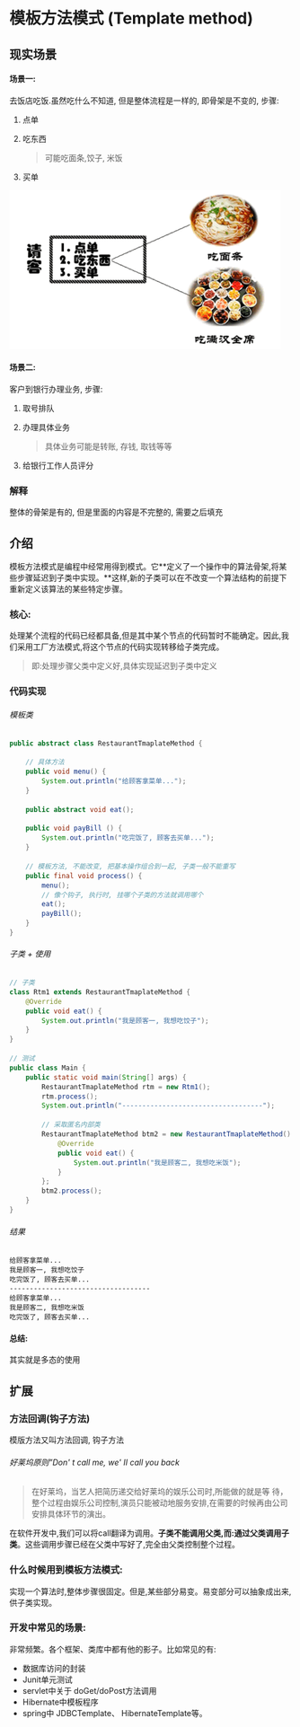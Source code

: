 # 模板方法模式 (Template method)

## 现实场景

#### 场景一:

去饭店吃饭.虽然吃什么不知道, 但是整体流程是一样的, 即骨架是不变的,   步骤:

1. 点单

2. 吃东西

   > 可能吃面条,饺子, 米饭

3. 买单

![现实举例](..\图片\模版方法模式\现实举例.png)

#### 场景二:

客户到银行办理业务, 步骤: 

1. 取号排队

2. 办理具体业务

   > 具体业务可能是转账, 存钱, 取钱等等

3. 给银行工作人员评分

### 解释

整体的骨架是有的, 但是里面的内容是不完整的, 需要之后填充

## 介绍

模板方法模式是编程中经常用得到模式。它**定义了一个操作中的算法骨架,将某些步骤延迟到子类中实现。**这样,新的子类可以在不改变一个算法结构的前提下重新定义该算法的某些特定步骤。

### 核心:

处理某个流程的代码已经都具备,但是其中某个节点的代码暂时不能确定。因此,我们采用工厂方法模式,将这个节点的代码实现转移给子类完成。

> 即:处理步骤父类中定义好,具体实现延迟到子类中定义

### 代码实现

###### 模板类

```java
public abstract class RestaurantTmaplateMethod {

    // 具体方法
    public void menu() {
        System.out.println("给顾客拿菜单...");
    }

    public abstract void eat();

    public void payBill () {
        System.out.println("吃完饭了, 顾客去买单...");
    }

    // 模板方法, 不能改变, 把基本操作组合到一起, 子类一般不能重写
    public final void process() {
        menu();
        // 像个钩子, 执行时, 挂哪个子类的方法就调用哪个
        eat();
        payBill();
    }
}
```

###### 子类 + 使用

```java
// 子类
class Rtm1 extends RestaurantTmaplateMethod {
    @Override
    public void eat() {
        System.out.println("我是顾客一, 我想吃饺子");
    }
}

// 测试
public class Main {
    public static void main(String[] args) {
        RestaurantTmaplateMethod rtm = new Rtm1();
        rtm.process();
        System.out.println("-----------------------------------");

        // 采取匿名内部类
        RestaurantTmaplateMethod btm2 = new RestaurantTmaplateMethod() {
            @Override
            public void eat() {
                System.out.println("我是顾客二, 我想吃米饭");
            }
        };
        btm2.process();
    }
}
```

###### 结果

```
给顾客拿菜单...
我是顾客一, 我想吃饺子
吃完饭了, 顾客去买单...
-----------------------------------
给顾客拿菜单...
我是顾客二, 我想吃米饭
吃完饭了, 顾客去买单...
```

#### 总结: 

其实就是多态的使用



## 扩展

### 方法回调(钩子方法)

模版方法又叫方法回调, 钩子方法

###### 好莱坞原则”Don' t call me, we' II call you back

> 在好莱坞，当艺人把简历递交给好莱坞的娱乐公司时,所能做的就是等
> 待，整个过程由娱乐公司控制,演员只能被动地服务安排,在需要的时候再由公司安排具体环节的演出。

在软件开发中,我们可以将call翻译为调用。**子类不能调用父类,而:通过父类调用子类**。这些调用步骤已经在父类中写好了,完全由父类控制整个过程。

### 什么时候用到模板方法模式:

实现一个算法时,整体步骤很固定。但是,某些部分易变。易变部分可以抽象成出来,供子类实现。

### 开发中常见的场景:

非常频繁。各个框架、类库中都有他的影子。比如常见的有:

* 数据库访问的封装
* Junit单元测试
* servlet中关于 doGet/doPost方法调用
* Hibernate中模板程序
* spring中 JDBCTemplate、 HibernateTemplate等。